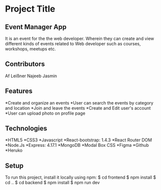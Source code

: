 # Project Title  
## Event Manager App 
  It is an event for the the web developer. Wherein they can create and view different kinds of events related to Web developer such as courses, workshops,         meetups   etc.
  
## Contributors
Af Leißner
Najeeb
Jasmin

## Features
*Create and organize an events 
*User can search the events by category and location
*Join and leave the events
*Create and Edit user's account 
*User can upload photo on profile page

## Technologies
*HTML5
*CSS3
*Javascript
*React-bootstrap: 1.4.3
*React Router DOM
*Node.Js
*Express: 4.17.1
*MongoDB
*Modal Box CSS
*Figma
*Github
*Heruko

## Setup 
To run this project, install it locally using npm:
$ cd frontend 
$ npm install
$ cd ..
$ cd backend
$ npm install
$ npm run dev








  
  
  
  
 
